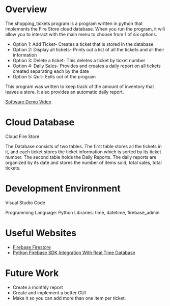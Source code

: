 # Overview


The shopping_tickets program is a program written in python that implements the Fire Store cloud database. When you run the program, it will allow you to interact with the main menu to choose from 1 of six options.
- Option 1: Add Ticket- Creates a ticket that is stored in the database
- Option 2: Display all tickets- Prints out a list of all the tickets and all their information
- Option 3: Delete a ticket- This deletes a ticket by ticket number
- Option 4: Daily Sales- Provides and creates a daily report on all tickets created separating each by the date
- Option 5: Quit- Exits out of the program

This program was written to keep track of the amount of inventory that leaves a store. It also provides an automatic daily report. 


[Software Demo Video](https://youtu.be/_cH5YHDvlNM)

# Cloud Database

Cloud Fire Store

The Database consists of two tables. The first table stores all the tickets in it, and each ticket stores the ticket information which is sorted by its ticket number. The second table holds the Daily Reports. The daily reports are organized by its date and stores the number of items sold, total sales, total tickets.

# Development Environment

Visual Studio Code

Programming Language: Python
Libraries: time,  datetime, firebase_admin

# Useful Websites


- [Firebase Firestore](https://firebase.google.com/docs/firestore/)
- [Python Firebase SDK Integration With Real Time Database](https://www.youtube.com/watch?v=EiddkXBK0-o&t=120s)

# Future Work

- Create a monthly report
- Create and implement a better GUI
- Make it so you can add more than one item per ticket.
